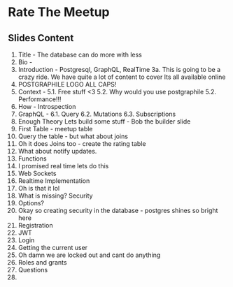 # Rate The Meetup


## Slides Content

1. Title - The database can do more with less
2. Bio - 
3. Introduction - Postgresql, GraphQL, RealTime
  3a. This is going to be a crazy ride. We have quite a lot of content to cover Its all available online
4. POSTGRAPHILE LOGO ALL CAPS!
5. Context - 
  5.1. Free stuff <3
  5.2. Why would you use postgraphile
  5.2. Performance!!!
6. How - Introspection
7. GraphQL - 
  6.1. Query
  6.2. Mutations
  6.3. Subscriptions
8. Enough Theory Lets build some stuff - Bob the builder slide
9. First Table - meetup table
10. Query the table - but what about joins
11. Oh it does Joins too - create the rating table
12. What about notify updates.
13. Functions
14. I promised real time lets do this
15. Web Sockets
16. Realtime Implementation
17. Oh is that it lol
18. What is missing? Security
19. Options?
20. Okay so creating security in the database - postgres shines so bright here
21. Registration
22. JWT
23. Login 
24. Getting the current user
25. Oh damn we are locked out and cant do anything
26. Roles and grants
27. Questions
28. 
